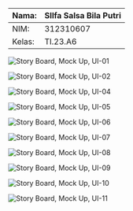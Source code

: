 | Nama: | SIlfa Salsa Bila Putri |
| --- | --- |
| NIM: | 312310607 |
| Kelas: | TI.23.A6 |

![Story Board, Mock Up, UI-01](https://github.com/user-attachments/assets/0212d26f-2fd0-4282-a634-26b7bce25500)

![Story Board, Mock Up, UI-02](https://github.com/user-attachments/assets/c9acaefe-2cca-4032-92ac-6f33e32f1bf8)

![Story Board, Mock Up, UI-04](https://github.com/user-attachments/assets/1ce502f3-f69c-4b4c-8a1e-0ff18d89c5d2)

![Story Board, Mock Up, UI-05](https://github.com/user-attachments/assets/113363c8-d2b8-4a1e-b128-f43f37b8bf79)

![Story Board, Mock Up, UI-06](https://github.com/user-attachments/assets/24d0c9a9-a601-42b3-b7b8-d748aa4c272b)

![Story Board, Mock Up, UI-07](https://github.com/user-attachments/assets/d4055dc1-c922-49fd-a8c3-ec2f5da8c3c5)

![Story Board, Mock Up, UI-08](https://github.com/user-attachments/assets/9c90be89-c238-4da3-a28e-488c4ea57c9a)

![Story Board, Mock Up, UI-09](https://github.com/user-attachments/assets/75a68774-875c-4857-ba1d-6a198b598842)

![Story Board, Mock Up, UI-10](https://github.com/user-attachments/assets/f3003124-8c00-4ecc-924f-dae00195a329)

![Story Board, Mock Up, UI-11](https://github.com/user-attachments/assets/72fd7971-c117-406b-b213-1247c751b907)

